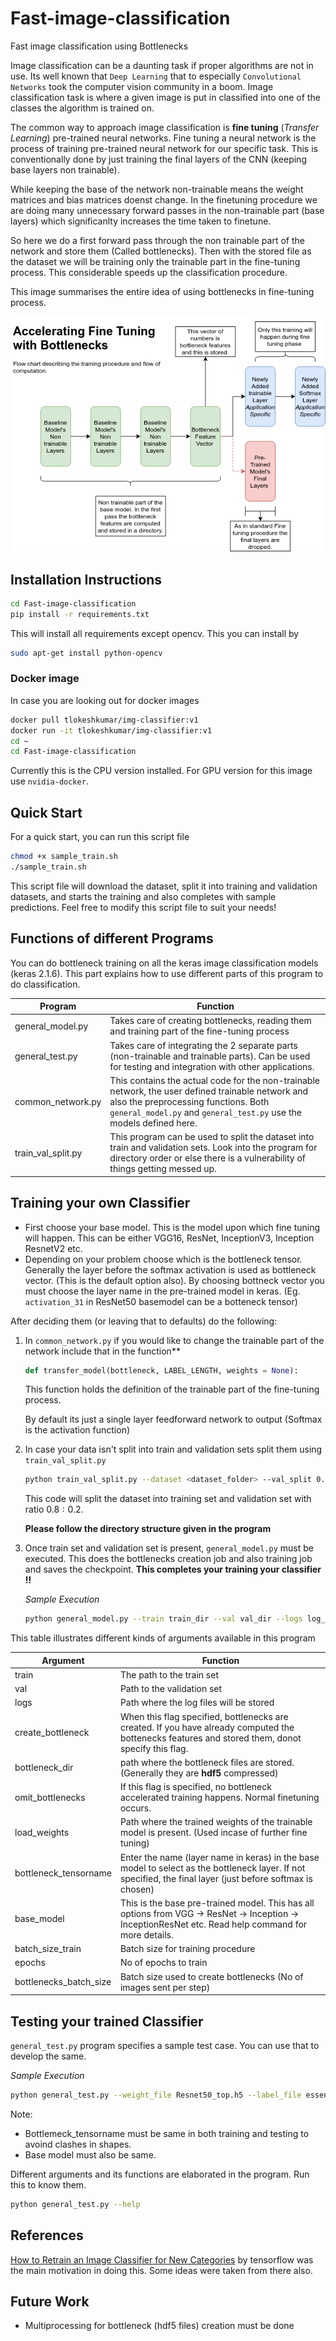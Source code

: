 # Fast-image-classification
Fast image classification using Bottlenecks

Image classification can be a daunting task if proper algorithms are not in use. Its well known that `Deep Learning` that to especially `Convolutional Networks` took the computer vision community in a boom. Image classification task is where a given image is put in classified into one of the classes the algorithm is trained on. 


The common way to approach image classification is **fine tuning** (*Transfer Learning*) pre-trained neural networks. Fine tuning a neural network is the process of training pre-trained neural network for our specific task. This is conventionally done by just training the final layers of the CNN (keeping base layers non trainable). 

While keeping the base of the network non-trainable means the weight matrices and bias matrices doenst change. In the finetuning procedure we are doing many unnecessary forward passes in the non-trainable part (base layers) which significanlty increases the time taken to finetune. 

So here we do a first forward pass through the non trainable part of the network and store them (Called bottlenecks). Then with the stored file as the dataset we will be training only the trainable part in the fine-tuning process. This considerable speeds up the classification procedure.

This image summarises the entire idea of using bottlenecks in fine-tuning process.

![image_describing_bottleneck_learning](./images/bottlenecks.png)

## Installation Instructions

```bash
cd Fast-image-classification
pip install -r requirements.txt
```

This will install all requirements except opencv. This you can install by 

```bash
sudo apt-get install python-opencv
```
### Docker image

In case you are looking out for docker images 

```bash
docker pull tlokeshkumar/img-classifier:v1
docker run -it tlokeshkumar/img-classifier:v1
cd ~
cd Fast-image-classification
```

Currently this is the CPU version installed. For GPU version for this image use `nvidia-docker`.

## Quick Start

For a quick start, you can run this script file

```bash
chmod +x sample_train.sh
./sample_train.sh
```

This script file will download the dataset, split it into training and validation datasets, and starts the training and also completes with sample predictions. Feel free to modify this script file to suit your needs!


## Functions of different Programs

You can do bottleneck training on all the keras image classification models (keras 2.1.6). This part explains how to use different parts of this program to do classification.

| Program | Function
--- | ---
 general_model.py | Takes care of creating bottlenecks, reading them and training part of the fine-tuning process
 general_test.py | Takes care of integrating the 2 separate parts (non-trainable and trainable parts). Can be used for testing and integration with other applications.
 common_network.py | This contains the actual code for the non-trainable network, the user defined trainable network and also the preprocessing functions. Both `general_model.py` and `general_test.py` use the models defined here.
train_val_split.py | This program can be used to split the dataset into train and validation sets. Look into the program for directory order or else there is a vulnerability of things getting messed up.

## Training your own Classifier

* First choose your base model. This is the model upon which fine tuning will happen. This can be either VGG16, ResNet, InceptionV3, Inception ResnetV2 etc.
* Depending on your problem choose which is the bottleneck tensor. Generally the layer before the softmax activation is used as bottleneck vector. (This is the default option also). By choosing bottneck vector you must choose the layer name in the pre-trained model in keras. (Eg. `activation_31` in ResNet50 basemodel can be a botteneck tensor)

After deciding them (or leaving that to defaults) do the following:

1. In `common_network.py` if you would like to change the trainable part of the network include that in the function**

    ```python
    def transfer_model(bottleneck, LABEL_LENGTH, weights = None):
    ```
    This function holds the definition of the trainable part of the fine-tuning process. 

    By default its just a single layer feedforward network to output (Softmax is the activation function)

2. In case your data isn't split into train and validation sets split them using `train_val_split.py`

    ```bash
    python train_val_split.py --dataset <dataset_folder> --val_split 0.2
    ```

    This code will split the dataset into training set and validation set with ratio $0.8:0.2$.

    **Please follow the directory structure given in the program**

3. Once train set and validation set is present, `general_model.py` must be executed. This does the bottlenecks creation job and also training job and saves the checkpoint. **This completes your training your classifier !!**

    _Sample Execution_
    ```bash
    python general_model.py --train train_dir --val val_dir --logs log_resnet --bottleneck_dir bottlenecks  --base_model resnet50 --bottlenecks_batch_size 100 --epochs 1 --bottleneck_tensorname activation_31
    ```

This table illustrates different kinds of arguments available in this program

| Argument | Function |
|---|---|
train | The path to the train set
val | Path to the validation set
logs | Path where the log files will be stored
create_bottleneck | When this flag specified, bottlenecks are created. If you have already computed the bottenecks features and stored them, donot specify this flag.
bottleneck_dir | path where the bottleneck files are stored. (Generally they are **hdf5** compressed)
omit_bottlenecks | If this flag is specified, no bottleneck accelerated training happens. Normal finetuning occurs.
load_weights | Path where the trained weights of the trainable model is present. (Used incase of further fine tuning)
bottleneck_tensorname | Enter the name (layer name in keras) in the base model to select as the bottleneck layer. If not specified, the final layer (just before softmax is chosen)
base_model | This is the base pre-trained model. This has all options from VGG -> ResNet -> Inception -> InceptionResNet etc. Read help command for more details.
batch_size_train | Batch size for training procedure
epochs | No of epochs to train
bottlenecks_batch_size | Batch size used to create bottlenecks (No of images sent per step)

## Testing your trained Classifier

`general_test.py` program specifies a sample test case. You can use that to develop the same. 

_Sample Execution_
```bash
python general_test.py --weight_file Resnet50_top.h5 --label_file essential_files/label_map.json --img_dir val_dir/daisy --base_model resnet50 --bottleneck_tensorname activation_31
```
Note:
* Bottlemeck_tensorname must be same in both training and testing to avoind clashes in shapes.
* Base model must also be same.

Different arguments and its functions are elaborated in the program. Run this to know them.

```bash
python general_test.py --help
```
## References

[How to Retrain an Image Classifier for New Categories](https://www.tensorflow.org/tutorials/image_retraining)  by tensorflow was the main motivation in doing this. Some ideas were taken from there also.

## Future Work

- Multiprocessing for bottleneck (hdf5 files) creation must be done